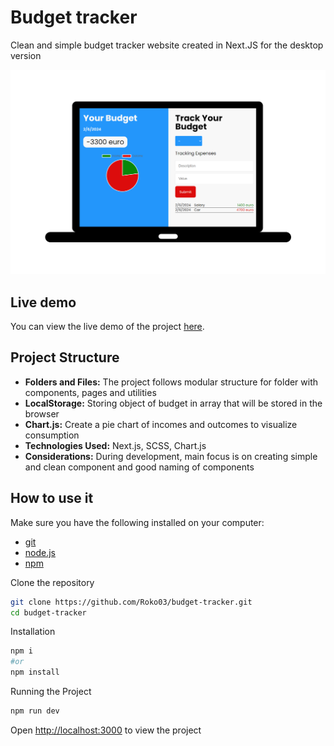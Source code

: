 # Budget tracker

Clean and simple budget tracker website created in Next.JS for the desktop version

![budget-tracker-computer](./public/budget-tracker.png)

## Live demo

You can view the live demo of the project [here](https://budget-tracker-o1d802x0y-roko03.vercel.app/).

## Project Structure

- **Folders and Files:** The project follows modular structure for folder with components, pages and utilities
- **LocalStorage:** Storing object of budget in array that will be stored in the browser
- **Chart.js:** Create a pie chart of incomes and outcomes to visualize consumption
- **Technologies Used:** Next.js, SCSS, Chart.js
- **Considerations:** During development, main focus is on creating simple and clean component and good naming of components

## How to use it

Make sure you have the following installed on your computer:

- [git](https://git-scm.com/)
- [node.js](https://nodejs.org/en)
- [npm](https://www.npmjs.com/)

Clone the repository

```bash
git clone https://github.com/Roko03/budget-tracker.git
cd budget-tracker
```

Installation

```bash
npm i
#or
npm install
```

Running the Project

```bash
npm run dev
```

Open [http://localhost:3000](http://localhost:3000/) to view the project
